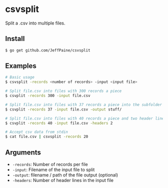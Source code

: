 # csvsplit

Split a .csv into multiple files.

## Install
```bash
$ go get github.com/JeffPaine/csvsplit
```

## Examples
```bash
# Basic usage
$ csvsplit -records <number of records> -input <input file>

# Split file.csv into files with 300 records a piece
$ csvplit -records 300 -input file.csv

# Split file.csv into files with 37 records a piece into the subfolder 'stuff'
$ csvplit -records 37 -input file.csv -output stuff/

# Split file.csv into files with 40 records a piece and two header lines
$ csvplit -records 40 -input file.csv -headers 2

# Accept csv data from stdin
$ cat file.csv | csvsplit -records 20
```

## Arguments
* `-records`: Number of records per file
* `-input`: Filename of the input file to split
* `-output`: filename / path of the file output (optional)
* `-headers`: Number of header lines in the input file
